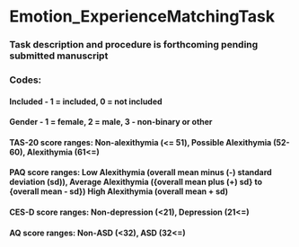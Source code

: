 # Emotion_ExperienceMatchingTask

### Task description and procedure is forthcoming pending submitted manuscript

### Codes:
#### Included - 1 = included, 0 = not included
#### Gender - 1 = female, 2 = male, 3 - non-binary or other
#### TAS-20 score ranges: Non-alexithymia (<= 51), Possible Alexithymia (52-60), Alexithymia (61<=)
#### PAQ score ranges: Low Alexithymia (overall mean minus (-) standard deviation (sd)), Average Alexithymia ({overall mean plus (+) sd} to {overall mean - sd}) High Alexithymia (overall mean + sd)
#### CES-D score ranges: Non-depression (<21), Depression (21<=)
#### AQ score ranges: Non-ASD (<32), ASD (32<=)
